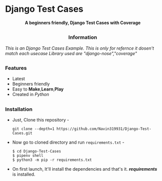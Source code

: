 # Django Test Cases
<p align="center"><b>A beginners friendly, Django Test Cases with Coverage</b></p>

##

<h3><p align="center">Information</p></h3>

<i>
This is an Django Test Cases Example.
This is only for refernce it dosen't match each usecase
Library used are "django-nose","coverage"
</i>

##

### Features

- Latest
- Beginners friendly
- Easy to <b>Make</b>,<b>Learn</b>,<b>Play</b>
- Created in <i>Python</i>

##

### Installation

- Just, Clone this repository -
  ```
  git clone --depth=1 https://github.com/Navin319931/Django-Test-Cases.git
  ```

- Now go to cloned directory and run `requirements.txt` -
  ```
  $ cd Django-Test-Cases
  $ pipenv shell
  $ python3 -m pip -r requirements.txt
  ```

- On first launch, It'll install the dependencies and that's it. ***requirements*** is installed.

##

<!-- // -->